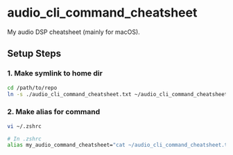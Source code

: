 # audio_cli_command_cheatsheet

My audio DSP cheatsheet (mainly for macOS).

## Setup Steps

### 1. Make symlink to home dir

```bash
cd /path/to/repo
ln -s ./audio_cli_command_cheatsheet.txt ~/audio_cli_command_cheatsheet.txt
```

### 2. Make alias for command

```bash
vi ~/.zshrc

# In .zshrc
alias my_audio_command_cheatsheet="cat ~/audio_cli_command_cheatsheet.txt"
```
